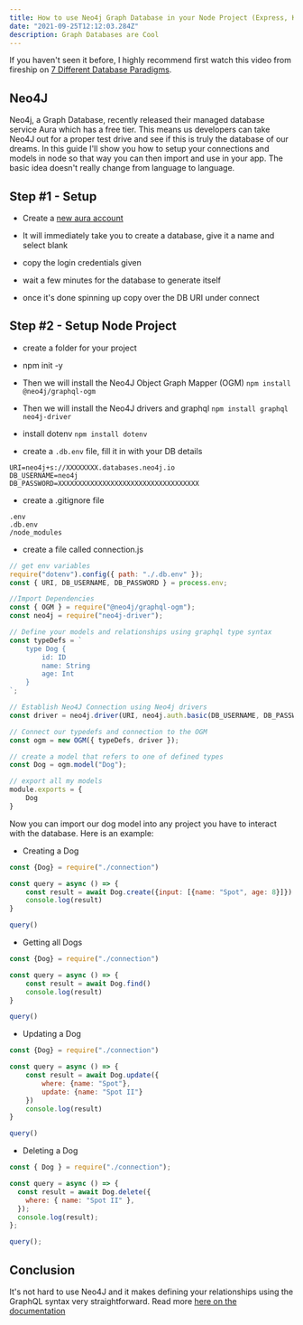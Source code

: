 ```yaml
---
title: How to use Neo4j Graph Database in your Node Project (Express, Koa, Fastify, etc.)
date: "2021-09-25T12:12:03.284Z"
description: Graph Databases are Cool
---
```


If you haven't seen it before, I highly recommend first watch this video from fireship on [7 Different Database Paradigms](https://www.youtube.com/watch?v=W2Z7fbCLSTw).

## Neo4J

Neo4j, a Graph Database, recently released their managed database service Aura which has a free tier. This means us developers can take Neo4J out for a proper test drive and see if this is truly the database of our dreams. In this guide I'll show you how to setup your connections and models in node so that way you can then import and use in your app. The basic idea doesn't really change from language to language.

## Step #1 - Setup

- Create a [new aura account](https://neo4j.com/cloud/aura/)

- It will immediately take you to create a database, give it a name and select blank

- copy the login credentials given

- wait a few minutes for the database to generate itself

- once it's done spinning up copy over the DB URI under connect

## Step #2 - Setup Node Project

- create a folder for your project

- npm init -y

- Then we will install the Neo4J Object Graph Mapper (OGM) `npm install @neo4j/graphql-ogm`

- Then we will install the Neo4J drivers and graphql `npm install graphql neo4j-driver`

- install dotenv `npm install dotenv`

- create a `.db.env` file, fill it in with your DB details

```
URI=neo4j+s://XXXXXXXX.databases.neo4j.io
DB_USERNAME=neo4j
DB_PASSWORD=XXXXXXXXXXXXXXXXXXXXXXXXXXXXXXXXXXX
```

- create a .gitignore file

```
.env
.db.env
/node_modules
```

- create a file called connection.js

```js
// get env variables
require("dotenv").config({ path: "./.db.env" });
const { URI, DB_USERNAME, DB_PASSWORD } = process.env;

//Import Dependencies
const { OGM } = require("@neo4j/graphql-ogm");
const neo4j = require("neo4j-driver");

// Define your models and relationships using graphql type syntax
const typeDefs = `
    type Dog {
        id: ID
        name: String
        age: Int
    }
`;

// Establish Neo4J Connection using Neo4j drivers
const driver = neo4j.driver(URI, neo4j.auth.basic(DB_USERNAME, DB_PASSWORD));

// Connect our typedefs and connection to the OGM
const ogm = new OGM({ typeDefs, driver });

// create a model that refers to one of defined types
const Dog = ogm.model("Dog");

// export all my models
module.exports = {
    Dog
}
```

Now you can import our dog model into any project you have to interact with the database. Here is an example:

- Creating a Dog

```js
const {Dog} = require("./connection")

const query = async () => {
    const result = await Dog.create({input: [{name: "Spot", age: 8}]})
    console.log(result)
}

query()
```

- Getting all Dogs

```js
const {Dog} = require("./connection")

const query = async () => {
    const result = await Dog.find()
    console.log(result)
}

query()
```

- Updating a Dog

```js
const {Dog} = require("./connection")

const query = async () => {
    const result = await Dog.update({
        where: {name: "Spot"},
        update: {name: "Spot II"}
    })
    console.log(result)
}

query()
```

- Deleting a Dog

```js
const { Dog } = require("./connection");

const query = async () => {
  const result = await Dog.delete({
    where: { name: "Spot II" },
  });
  console.log(result);
};

query();
```

## Conclusion

It's not hard to use Neo4J and it makes defining your relationships using the GraphQL syntax very straightforward. Read more [here on the documentation](https://neo4j.com/docs/graphql-manual/current/)